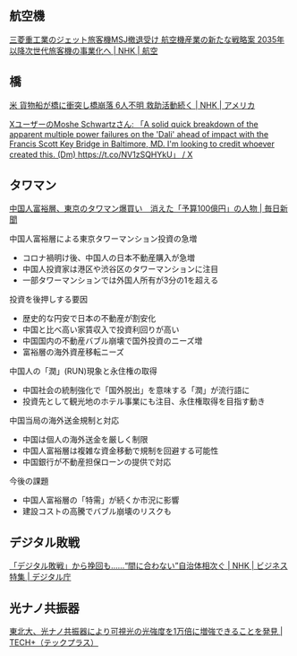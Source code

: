 ## 航空機

[三菱重工業のジェット旅客機MSJ撤退受け 航空機産業の新たな戦略案 2035年以降次世代旅客機の事業化へ | NHK | 航空](https://www3.nhk.or.jp/news/html/20240327/k10014403361000.html)

## 橋

[米 貨物船が橋に衝突し橋崩落 6人不明 救助活動続く | NHK | アメリカ](https://www3.nhk.or.jp/news/html/20240326/k10014403061000.html)

[XユーザーのMoshe Schwartzさん: 「A solid quick breakdown of the apparent multiple power failures on the 'Dali' ahead of impact with the Francis Scott Key Bridge in Baltimore, MD. I'm looking to credit whoever created this. (Dm) https://t.co/NV1zSQHYkU」 / X](https://twitter.com/YWNReporter/status/1772546230310056446)

## タワマン

[中国人富裕層、東京のタワマン爆買い　消えた「予算100億円」の人物 | 毎日新聞](https://mainichi.jp/articles/20240325/k00/00m/020/054000c)

中国人富裕層による東京タワーマンション投資の急増

- コロナ禍明け後、中国人の日本不動産購入が急増
- 中国人投資家は港区や渋谷区のタワーマンションに注目
- 一部タワーマンションでは外国人所有が3分の1を超える

投資を後押しする要因

- 歴史的な円安で日本の不動産が割安化
- 中国と比べ高い家賃収入で投資利回りが高い
- 中国国内の不動産バブル崩壊で国外投資のニーズ増
- 富裕層の海外資産移転ニーズ

中国人の「潤」(RUN)現象と永住権の取得

- 中国社会の統制強化で「国外脱出」を意味する「潤」が流行語に
- 投資先として観光地のホテル事業にも注目、永住権取得を目指す動き

中国当局の海外送金規制と対応

- 中国は個人の海外送金を厳しく制限
- 中国人富裕層は複雑な資金移動で規制を回避する可能性
- 中国銀行が不動産担保ローンの提供で対応

今後の課題

- 中国人富裕層の「特需」が続くか市況に影響
- 建設コストの高騰でバブル崩壊のリスクも

## デジタル敗戦

[「デジタル敗戦」から挽回も……“間に合わない”自治体相次ぐ | NHK | ビジネス特集 | デジタル庁](https://www3.nhk.or.jp/news/html/20240326/k10014402581000.html)

## 光ナノ共振器

[東北大、光ナノ共振器により可視光の光強度を1万倍に増強できることを発見 | TECH+（テックプラス）](https://news.mynavi.jp/techplus/article/20240325-2914169/)
